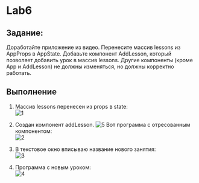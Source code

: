 # Lab6
## Задание:
 Доработайте приложение из видео. Перенесите массив lessons из AppProps в AppState. Добавьте компонент AddLesson, который позволяет добавить урок в массив lessons. Другие компоненты (кроме App и AddLesson) не должны изменяться, но должны корректно работать.
## Выполнение
1. Массив lessons перенесен из props в state:  
![1](https://cdn.discordapp.com/attachments/465020961482342411/699869484369969152/unknown.png)

2.  Создан компонент addLesson.
![5](https://cdn.discordapp.com/attachments/465020961482342411/706721529823756288/unknown.png)
    Вот программа с отресованным компонентом:  
![2](https://cdn.discordapp.com/attachments/465020961482342411/699869726540562452/unknown.png)

3. В текстовое окно вписываю название нового занятия:  
![3](https://cdn.discordapp.com/attachments/465020961482342411/699869931709399100/unknown.png)

4. Программа с новым уроком:  
![4](https://cdn.discordapp.com/attachments/465020961482342411/699870041071681566/unknown.png)
